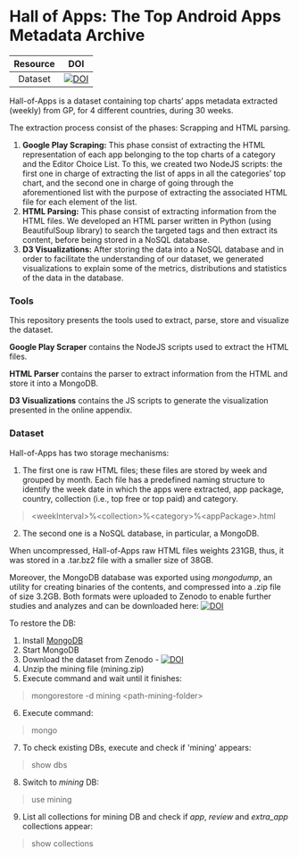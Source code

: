 # Hall of Apps: The Top Android Apps Metadata Archive
| Resource | DOI |
|:---:|:---:|
|Dataset| [![DOI](https://zenodo.org/badge/DOI/10.5281/zenodo.3653367.svg)](https://doi.org/10.5281/zenodo.3653367)|

Hall-of-Apps is a dataset containing top charts’ apps metadata extracted (weekly) from GP, for 4 different countries, during 30 weeks.

The extraction process consist of the phases: Scrapping and HTML parsing.

1. **Google Play Scraping:** This phase consist of extracting the HTML representation of each app belonging to the top charts of a category and the Editor Choice List. To this, we created two NodeJS scripts: the first one in charge of extracting the list of apps in all the categories’ top chart, and the second one in charge of going through the aforementioned list with the purpose of extracting the associated HTML file for each element of the list.
2. **HTML Parsing:** This phase consist of extracting information from the HTML files. We developed an HTML parser written in Python (using BeautifulSoup library) to search the targeted tags and then extract its content, before being stored in a NoSQL database. 
3. **D3 Visualizations:** After storing the data into a NoSQL database and in order to facilitate the understanding of our dataset, we generated visualizations to explain some of the metrics, distributions and statistics of the data in the database. 

### Tools

This repository presents the tools used to extract, parse, store and visualize the dataset.

**Google Play Scraper** contains the NodeJS scripts used to extract the HTML files.


**HTML Parser** contains the parser to extract information from the HTML and store it into a MongoDB.


**D3 Visualizations** contains the JS scripts to generate the visualization presented in the online appendix.

### Dataset

Hall-of-Apps has two storage mechanisms:

1. The first one is raw HTML files; these files are stored by week and grouped by month. Each file has a predefined naming structure to identify the week date in which the apps were extracted, app package, country, collection (i.e., top free or top paid) and category.
> \<weekInterval>%\<collection>%\<category>%\<appPackage>.html

2. The second one is a NoSQL database, in particular, a MongoDB.

When uncompressed, Hall-of-Apps raw HTML files weights 231GB, thus, it was stored in a .tar.bz2 file with a smaller size of 38GB. 

Moreover, the MongoDB database was exported using *mongodump*, an utility for creating binaries of the contents, and compressed into a .zip file of size 3.2GB. Both formats were uploaded to Zenodo to enable further studies and analyzes and can be downloaded here: [![DOI](https://zenodo.org/badge/DOI/10.5281/zenodo.3653367.svg)](https://doi.org/10.5281/zenodo.3653367)

To restore the DB:

1. Install [MongoDB](https://docs.mongodb.com/manual/administration/install-community/)
2. Start MongoDB
3. Download the dataset from Zenodo - [![DOI](https://zenodo.org/badge/DOI/10.5281/zenodo.3653367.svg)](https://doi.org/10.5281/zenodo.3653367)
4. Unzip the mining file (mining.zip)
5. Execute command and wait until it finishes: 
> mongorestore -d mining \<path-mining-folder>
6. Execute command:
> mongo
7. To check existing DBs, execute and check if 'mining' appears:
> show dbs 
8. Switch to *mining* DB:
> use mining
9. List all collections for mining DB and check if *app*, *review* and *extra_app* collections appear:
> show collections

